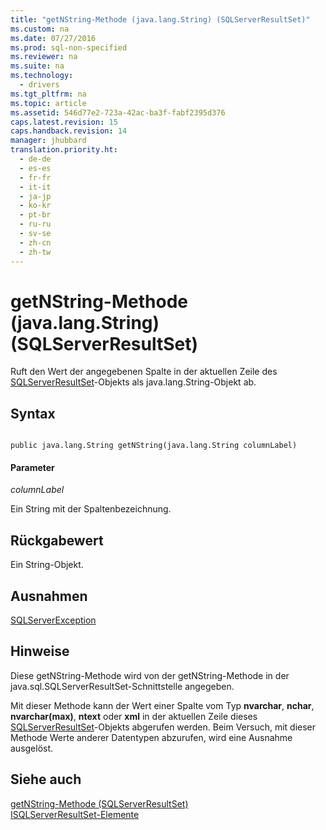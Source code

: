 ```yaml
---
title: "getNString-Methode (java.lang.String) (SQLServerResultSet)"
ms.custom: na
ms.date: 07/27/2016
ms.prod: sql-non-specified
ms.reviewer: na
ms.suite: na
ms.technology: 
  - drivers
ms.tgt_pltfrm: na
ms.topic: article
ms.assetid: 546d77e2-723a-42ac-ba3f-fabf2395d376
caps.latest.revision: 15
caps.handback.revision: 14
manager: jhubbard
translation.priority.ht: 
  - de-de
  - es-es
  - fr-fr
  - it-it
  - ja-jp
  - ko-kr
  - pt-br
  - ru-ru
  - sv-se
  - zh-cn
  - zh-tw
---
```

# getNString-Methode (java.lang.String) (SQLServerResultSet)
  Ruft den Wert der angegebenen Spalte in der aktuellen Zeile des [SQLServerResultSet](../content/SQLServerResultSet-Class.md)\-Objekts als java.lang.String\-Objekt ab.  
  
## Syntax  
  
```  
  
public java.lang.String getNString(java.lang.String columnLabel)  
```  
  
#### Parameter  
 *columnLabel*  
  
 Ein String mit der Spaltenbezeichnung.  
  
## Rückgabewert  
 Ein String\-Objekt.  
  
## Ausnahmen  
 [SQLServerException](../content/SQLServerException-Class.md)  
  
## Hinweise  
 Diese getNString\-Methode wird von der getNString\-Methode in der java.sql.SQLServerResultSet\-Schnittstelle angegeben.  
  
 Mit dieser Methode kann der Wert einer Spalte vom Typ **nvarchar**, **nchar**, **nvarchar\(max\)**, **ntext** oder **xml** in der aktuellen Zeile dieses [SQLServerResultSet](../content/SQLServerResultSet-Class.md)\-Objekts abgerufen werden. Beim Versuch, mit dieser Methode Werte anderer Datentypen abzurufen, wird eine Ausnahme ausgelöst.  
  
## Siehe auch  
 [getNString-Methode &#40;SQLServerResultSet&#41;](../content/getNString-Method--SQLServerResultSet-.md)   
 [ISQLServerResultSet-Elemente](../content/SQLServerResultSet-Members.md)  
  
  